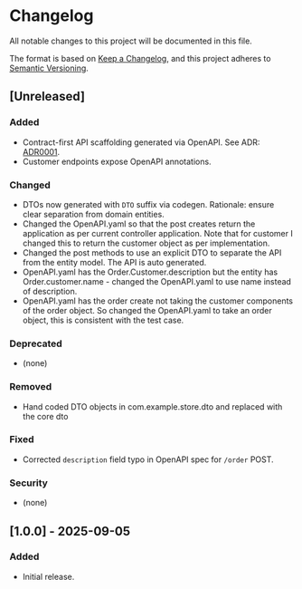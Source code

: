 # Changelog
All notable changes to this project will be documented in this file.

The format is based on [Keep a Changelog](https://keepachangelog.com/en/1.1.0/),
and this project adheres to [Semantic Versioning](https://semver.org/spec/v2.0.0.html).

## [Unreleased]

### Added
- Contract-first API scaffolding generated via OpenAPI. See ADR: [ADR0001](../adr/ADR0001-contract-first-api.md).
- Customer endpoints expose OpenAPI annotations.

### Changed
- DTOs now generated with `DTO` suffix via codegen. Rationale: ensure clear separation from domain entities.
- Changed the OpenAPI.yaml so that the post creates return the application as per current controller application. Note that for customer I changed this to return the customer object as per implementation.
- Changed the post methods to use an explicit DTO to separate the API from the entity model. The API is auto generated.
- OpenAPI.yaml has the Order.Customer.description but the entity has Order.customer.name - changed the OpenAPI.yaml to use name instead of description.
- OpenAPI.yaml has the order create not taking the customer components of the order object. So changed the OpenAPI.yaml to take an order object, this is consistent with the test case.

### Deprecated
- (none)

### Removed
- Hand coded DTO objects in com.example.store.dto and replaced with the core dto 

### Fixed
- Corrected `description` field typo in OpenAPI spec for `/order` POST.

### Security
- (none)

## [1.0.0] - 2025-09-05
### Added
- Initial release.
